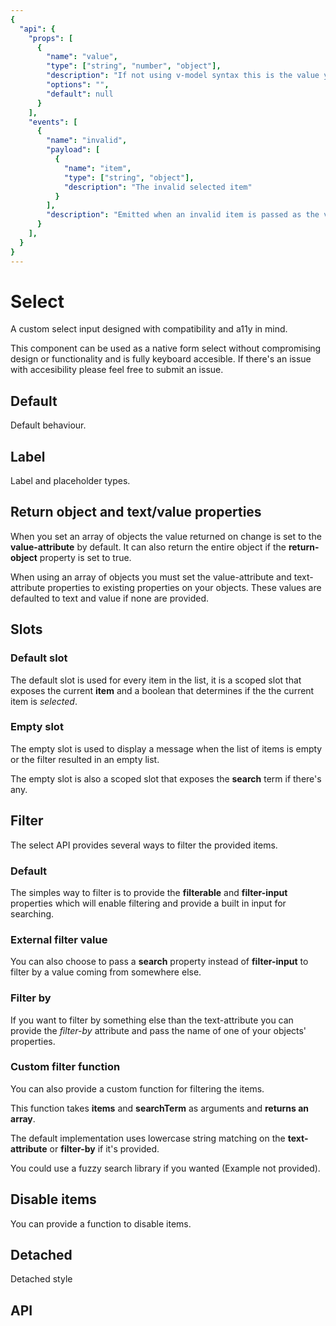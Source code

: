 ```yaml
---
{
  "api": {
    "props": [
      {
        "name": "value",
        "type": ["string", "number", "object"],
        "description": "If not using v-model syntax this is the value you're aiming for.",
        "options": "",
        "default": null
      }
    ],
    "events": [
      {
        "name": "invalid",
        "payload": [
          {
            "name": "item",
            "type": ["string", "object"],
            "description": "The invalid selected item"
          }
        ],
        "description": "Emitted when an invalid item is passed as the value. Is also emitted if the items property is updated but the value is not."
      }
    ],
  }
}
---
```


# Select

A custom select input designed with compatibility and a11y in mind.

This component can be used as a native form select without compromising design or functionality
and is fully keyboard accesible. If there's an issue with accesibility please feel free to submit an issue.
  
## Default

Default behaviour.

<Example>
  <component is="examples-KonSelect-default" />
  <template v-slot:snippet>
  
  <<< @/.vuepress/components/examples/KonSelect/default.vue
  
  </template>
</Example>

## Label

Label and placeholder types.

<Example>
  <component is="examples-KonSelect-label" />
  <template v-slot:snippet>
  
  <<< @/.vuepress/components/examples/KonSelect/label.vue
  
  </template>
</Example>

## Return object and text/value properties

When you set an array of objects the value returned on change is set to the **value-attribute** by default.
It can also return the entire object if the **return-object** property is set to true.

When using an array of objects you must set the value-attribute and text-attribute properties to existing properties on your   objects.
These values are defaulted to text and value if none are provided.

<Example>
  <component is="examples-KonSelect-object" />
  <template v-slot:snippet>
  
  <<< @/.vuepress/components/examples/KonSelect/object.vue{8,9,10}
  
  </template>
</Example>

## Slots

### Default slot

The default slot is used for every item in the list, it is a scoped slot 
that exposes the current **item** and a boolean that determines if the the current item
is *selected*.

<Example>
  <component is="examples-KonSelect-slotdefault" />
  <template v-slot:snippet>
  
  <<< @/.vuepress/components/examples/KonSelect/slotdefault.vue
  
  </template>
</Example>

### Empty slot

The empty slot is used to display a message when the list of items is empty or the 
filter resulted in an empty list.

The empty slot is also a scoped slot that exposes the **search** term if there's any.

<Example>
  <component is="examples-KonSelect-slotempty" />
  <template v-slot:snippet>
  
  <<< @/.vuepress/components/examples/KonSelect/slotempty.vue
  
  </template>
</Example>

## Filter

The select API provides several ways to filter the provided items.

### Default

The simples way to filter is to provide the **filterable** and **filter-input** properties
which will enable filtering and provide a built in input for searching.

<Example>
  <component is="examples-KonSelect-filter" />
  <template v-slot:snippet>
  
  <<< @/.vuepress/components/examples/KonSelect/filter.vue
  
  </template>
</Example>

### External filter value

You can also choose to pass a **search** property instead of **filter-input** to filter
by a value coming from somewhere else.

<Example>
  <component is="examples-KonSelect-filterexternal" />
  <template v-slot:snippet>
  
  <<< @/.vuepress/components/examples/KonSelect/filterexternal.vue
  
  </template>
</Example>

### Filter by

If you want to filter by something else than the text-attribute you can provide
the *filter-by* attribute and pass the name of one of your objects' properties.

<Example>
  <component is="examples-KonSelect-filterby" />
  <template v-slot:snippet>
  
  <<< @/.vuepress/components/examples/KonSelect/filterby.vue
  
  </template>
</Example>

### Custom filter function

You can also provide a custom function for filtering the items.

This function takes **items** and **searchTerm** as arguments and **returns an array**.

The default implementation uses lowercase string matching on the **text-attribute** 
or **filter-by** if it's provided.

You could use a fuzzy search library if you wanted (Example not provided).

<Example>
  <component is="examples-KonSelect-filterfunction" />
  <template v-slot:snippet>
  
  <<< @/.vuepress/components/examples/KonSelect/filterfunction.vue
  
  </template>
</Example>

## Disable items

You can provide a function to disable items.

<Example>
  <component is="examples-KonSelect-disableditem" />
  <template v-slot:snippet>
  
  <<< @/.vuepress/components/examples/KonSelect/disableditem.vue{10}
  
  </template>
</Example>

## Detached

Detached style

<Example>
  <component is="examples-KonSelect-detached" />
  <template v-slot:snippet>
  
  <<< @/.vuepress/components/examples/KonSelect/detached.vue
  
  </template>
</Example>

## API

<API component="KonSelect" />